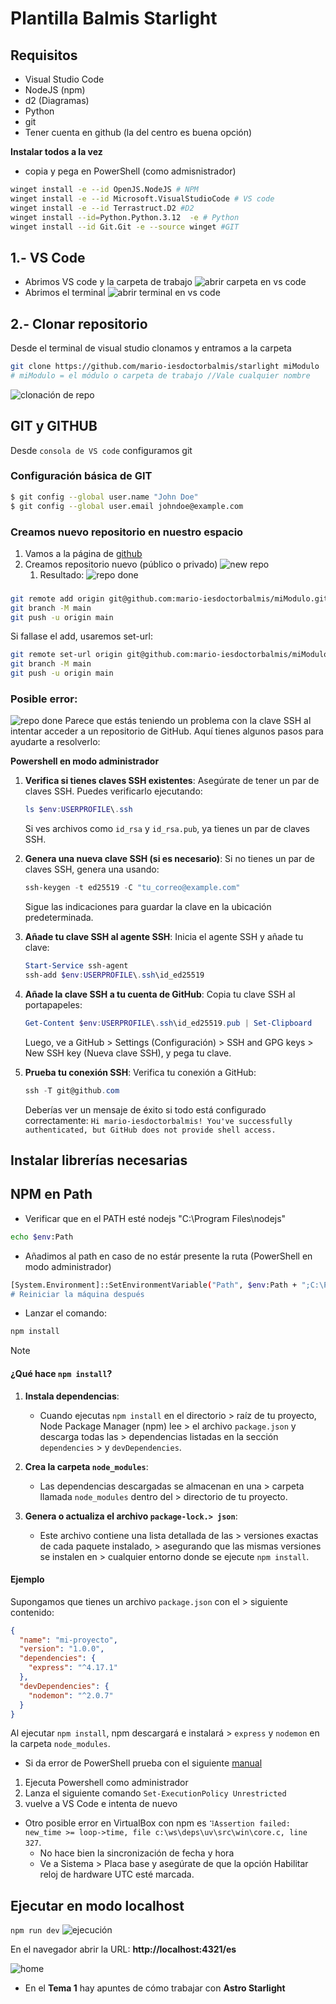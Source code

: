 # Plantilla Balmis Starlight 
## Requisitos

- Visual Studio Code
- NodeJS (npm)
- d2 (Diagramas)
- Python
- git
- Tener cuenta en github (la del centro es buena opción)


**Instalar todos a la vez**
  - copia y pega en PowerShell (como admisnistrador)
```sh
winget install -e --id OpenJS.NodeJS # NPM
winget install -e --id Microsoft.VisualStudioCode # VS code
winget install -e --id Terrastruct.D2 #D2
winget install --id=Python.Python.3.12  -e # Python
winget install --id Git.Git -e --source winget #GIT
```

## 1.- VS Code

 - Abrimos VS code y la carpeta de trabajo
  ![abrir carpeta en vs code](src/assets/manual/vscode%20abrir%20carpeta.png)
 - Abrimos el terminal
  ![abrir terminal en vs code](src/assets/manual/vscode%20terminal.png)

## 2.- Clonar repositorio

Desde el terminal de visual studio clonamos y entramos a la carpeta

```sh
git clone https://github.com/mario-iesdoctorbalmis/starlight miModulo 
# miModulo = el módulo o carpeta de trabajo //Vale cualquier nombre
```
  ![clonación de repo](src/assets/manual/Github%20clone.png)

## GIT y GITHUB

Desde `consola de VS code` configuramos git
### Configuración básica de GIT

```sh
$ git config --global user.name "John Doe"
$ git config --global user.email johndoe@example.com
```

### Creamos nuevo repositorio en nuestro espacio
   1. Vamos a la página de [github](https://github.com)
   2. Creamos repositorio nuevo (público o privado)
    ![new repo](src/assets/manual/new%20repository.png)
      1. Resultado:
        ![repo done](src/assets/manual/repository%20created.png)

### 

```sh
git remote add origin git@github.com:mario-iesdoctorbalmis/miModulo.git
git branch -M main
git push -u origin main
```

Si fallase el add, usaremos set-url:

```sh
git remote set-url origin git@github.com:mario-iesdoctorbalmis/miModulo.git
git branch -M main
git push -u origin main
 ```

### Posible error:
![repo done](src/assets/manual/remote_error.png)
Parece que estás teniendo un problema con la clave SSH al intentar acceder a un repositorio de GitHub. Aquí tienes algunos pasos para ayudarte a resolverlo:

**Powershell en modo administrador**

1. **Verifica si tienes claves SSH existentes**:
   Asegúrate de tener un par de claves SSH. Puedes verificarlo ejecutando:
   ```powershell
   ls $env:USERPROFILE\.ssh
   ```
   Si ves archivos como `id_rsa` y `id_rsa.pub`, ya tienes un par de claves SSH.

2. **Genera una nueva clave SSH (si es necesario)**:
   Si no tienes un par de claves SSH, genera una usando:
   ```powershell
   ssh-keygen -t ed25519 -C "tu_correo@example.com"
   ```
   Sigue las indicaciones para guardar la clave en la ubicación predeterminada.

3. **Añade tu clave SSH al agente SSH**:
   Inicia el agente SSH y añade tu clave:
   ```powershell
   Start-Service ssh-agent
   ssh-add $env:USERPROFILE\.ssh\id_ed25519
   ```

4. **Añade la clave SSH a tu cuenta de GitHub**:
   Copia tu clave SSH al portapapeles:
   ```powershell
   Get-Content $env:USERPROFILE\.ssh\id_ed25519.pub | Set-Clipboard
   ```
   Luego, ve a GitHub > Settings (Configuración) > SSH and GPG keys > New SSH key (Nueva clave SSH), y pega tu clave.

5. **Prueba tu conexión SSH**:
   Verifica tu conexión a GitHub:
   ```powershell
   ssh -T git@github.com
   ```
   Deberías ver un mensaje de éxito si todo está configurado correctamente:
   `Hi mario-iesdoctorbalmis! You've successfully authenticated, but GitHub does not provide shell access.`

## Instalar librerías necesarias 

## NPM en Path

- Verificar que en el PATH esté nodejs "C:\Program Files\nodejs\"

```bash
echo $env:Path
```
 - Añadimos al path en caso de no estár presente la ruta (PowerShell en modo administrador)
```bash
[System.Environment]::SetEnvironmentVariable("Path", $env:Path + ";C:\Program Files\nodejs\", [System.EnvironmentVariableTarget]::Machine)
# Reiniciar la máquina después
```

 - Lanzar el comando:
```sh
npm install
```

> [!NOTE]
> #### ¿Qué hace `npm install`?
> 1. **Instala dependencias**:
>    - Cuando ejecutas `npm install` en el directorio > raíz de tu proyecto, Node Package Manager (npm) lee > el archivo `package.json` y descarga todas las > dependencias listadas en la sección `dependencies` > y `devDependencies`.
> 
> 2. **Crea la carpeta `node_modules`**:
>    - Las dependencias descargadas se almacenan en una > carpeta llamada `node_modules` dentro del > directorio de tu proyecto.
> 
> 3. **Genera o actualiza el archivo `package-lock.> json`**:
>    - Este archivo contiene una lista detallada de las > versiones exactas de cada paquete instalado, > asegurando que las mismas versiones se instalen en > cualquier entorno donde se ejecute `npm install`.
> 
> #### Ejemplo
> 
> Supongamos que tienes un archivo `package.json` con el > siguiente contenido:
> 
> ```json
> {
>   "name": "mi-proyecto",
>   "version": "1.0.0",
>   "dependencies": {
>     "express": "^4.17.1"
>   },
>   "devDependencies": {
>     "nodemon": "^2.0.7"
>   }
> }
> ```
> 
> Al ejecutar `npm install`, npm descargará e instalará > `express` y `nodemon` en la carpeta `node_modules`.
> 

  - Si da error de PowerShell prueba con el siguiente [manual](https://rogamainformatica.es/npm-ejecucion-scripts-deshabilitada-sistema/)
  1. Ejecuta Powershell como administrador
  2. Lanza el siguiente comando `Set-ExecutionPolicy Unrestricted`
  3. vuelve a VS Code e intenta de nuevo

 - Otro posible error en VirtualBox con npm es `⠹Assertion failed: new_time >= loop->time, file c:\ws\deps\uv\src\win\core.c, line 327`. 
   - No hace bien la sincronización de fecha y hora
   - Ve a Sistema > Placa base y asegúrate de que la opción Habilitar reloj de hardware UTC esté marcada.

## Ejecutar en modo localhost

`npm run dev`
![ejecución](src/assets/manual/ejecución_dev.png)

En el navegador abrir la URL: **http://localhost:4321/es**

![home](src/assets/manual/home.png)

- En el **Tema 1** hay apuntes de cómo trabajar con **Astro Starlight**